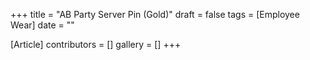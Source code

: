 +++
title = "AB Party Server Pin (Gold)"
draft = false
tags = [Employee Wear]
date = ""

[Article]
contributors = []
gallery = []
+++
